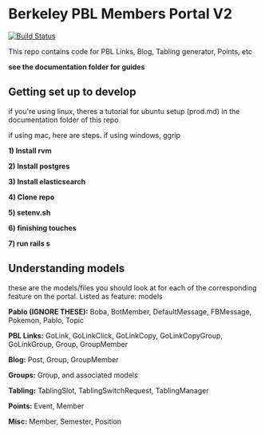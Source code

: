 # Berkeley PBL Members Portal V2
[![Build Status](https://travis-ci.org/davidbliu/v2-rails.svg?branch=master)](https://travis-ci.org/davidbliu/v2-rails)

This repo contains code for PBL Links, Blog, Tabling generator, Points, etc

__see the documentation folder for guides__

## Getting set up to develop

if you're using linux, theres a tutorial for ubuntu setup (prod.md) in the documentation folder of this repo

if using mac, here are steps. if using windows, ggrip

__1) Install rvm__

__2) Install postgres__

__3) Install elasticsearch__

__4) Clone repo__

__5) setenv.sh__

__6) finishing touches__

__7) run rails s__


## Understanding models

these are the models/files you should look at for each of the corresponding feature on the portal. Listed as feature: models

__Pablo (IGNORE THESE):__ Boba, BotMember, DefaultMessage, FBMessage, Pokemon, Pablo, Topic

__PBL Links:__ GoLink, GoLinkClick, GoLinkCopy, GoLinkCopyGroup, GoLinkGroup, Group, GroupMember

__Blog:__ Post, Group, GroupMember

__Groups:__ Group, and associated models

__Tabling:__ TablingSlot, TablingSwitchRequest, TablingManager

__Points:__ Event, Member

__Misc:__ Member, Semester, Position

